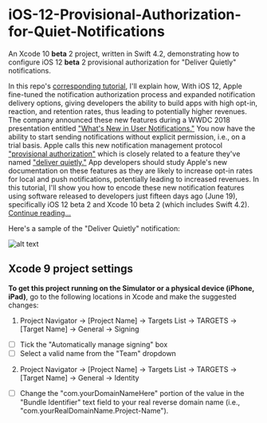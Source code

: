# iOS-12-Provisional-Authorization-for-Quiet-Notifications
An Xcode 10 **beta** 2 project, written in Swift 4.2, demonstrating how to configure iOS 12 **beta** 2 provisional authorization for "Deliver Quietly" notifications.

In this repo's [corresponding tutorial](http://iosbrain.com/blog/2018/07/05/new-in-ios-12-implementing-provisional-authorization-for-quiet-notifications-in-swift/), I'll explain how, With iOS 12, Apple fine-tuned the notification authorization process and expanded   notification delivery options, giving developers the ability to build apps with high opt-in, reaction, and retention rates, thus leading to potentially higher revenues. The company announced these new features during a WWDC 2018 presentation entitled ["What's New in User Notifications."](https://developer.apple.com/videos/play/wwdc2018/710/) You now have the ability to start sending notifications without explicit permission, i.e., on a trial basis. Apple calls this new notification management protocol ["provisional authorization"](https://developer.apple.com/videos/play/wwdc2018/710/) which is closely related to a feature they've named ["deliver quietly."](https://developer.apple.com/videos/play/wwdc2018/710/) App developers should study Apple's new documentation on these features as they are likely to increase opt-in rates for local and push notifications, potentially leading to increased revenues. In this tutorial, I'll show you how to encode these new notification features using software released to developers just fifteen days ago (June 19), specifically iOS 12 beta 2 and Xcode 10 beta 2 (which includes Swift 4.2). [Continue reading...](http://iosbrain.com/blog/2018/07/05/new-in-ios-12-implementing-provisional-authorization-for-quiet-notifications-in-swift/)

Here's a sample of the "Deliver Quietly" notification:

![alt text][logo1]

[logo1]: http://iosbrain.com/wp-content/uploads/2018/07/Deliver_Quietly-583x1024.png "Deliver Quietly"

## Xcode 9 project settings
**To get this project running on the Simulator or a physical device (iPhone, iPad)**, go to the following locations in Xcode and make the suggested changes:

1. Project Navigator -> [Project Name] -> Targets List -> TARGETS -> [Target Name] -> General -> Signing
- [ ] Tick the "Automatically manage signing" box
- [ ] Select a valid name from the "Team" dropdown
  
2. Project Navigator -> [Project Name] -> Targets List -> TARGETS -> [Target Name] -> General -> Identity
- [ ] Change the "com.yourDomainNameHere" portion of the value in the "Bundle Identifier" text field to your real reverse domain name (i.e., "com.yourRealDomainName.Project-Name"). 
